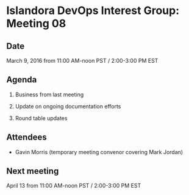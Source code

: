 # Islandora DevOps Interest Group: Meeting 08

## Date

March 9, 2016 from 11:00 AM-noon PST / 2:00-3:00 PM EST

## Agenda

1. Business from last meeting

2. Update on ongoing documentation efforts

3. Round table updates

## Attendees

* Gavin Morris (temporary meeting convenor covering Mark Jordan)

## Next meeting

April 13 from 11:00 AM-noon PST / 2:00-3:00 PM EST
